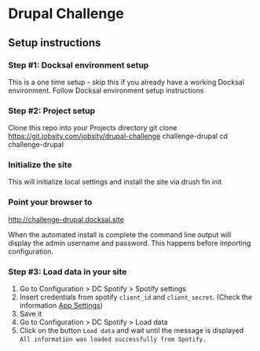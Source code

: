 # Drupal Challenge

##  Setup instructions

### Step #1: Docksal environment setup
This is a one time setup - skip this if you already have a working Docksal environment.
Follow Docksal environment setup instructions

### Step #2: Project setup
Clone this repo into your Projects directory
git clone https://git.jobsity.com/jobsity/drupal-challenge challenge-drupal
cd challenge-drupal


### Initialize the site
This will initialize local settings and install the site via drush
fin init


### Point your browser to
http://challenge-drupal.docksal.site

When the automated install is complete the command line output will display the admin username and password. This happens before importing configuration.

### Step #3: Load data in your site
1. Go to Configuration > DC Spotify > Spotify settings
2. Insert credentials from spotify `client_id` and `client_secret`. (Check the information [App Settings](https://developer.spotify.com/documentation/general/guides/authorization/app-settings/))
3. Save it
4. Go to Configuration > DC Spotify > Load data
5. Click on the button `Load data` and wait until the message is displayed `All information was loaded successfully from Spotify.`

